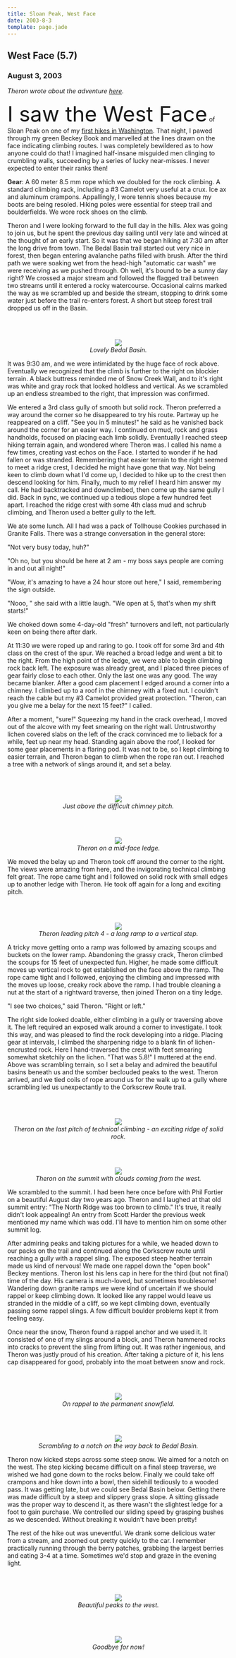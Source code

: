 ```yaml
---
title: Sloan Peak, West Face
date: 2003-8-3
template: page.jade
---
```


<h2>West Face (5.7)</h2>
<h3>August 3, 2003</h3>

<i>
Theron wrote about the adventure <a href="http://www.theronwelch.com/mountains/pnw/central/monte_cristo/sloan/index.htm">
here</a>.
</i>


<font size=+5>I saw the West Face</font> of Sloan Peak on one of my 
<a href="http://www.mountainwerks.org/cma/1998/sloan.htm">first hikes
in Washington</a>. That night, I pawed through my green Beckey Book and marvelled
at the lines drawn on the face indicating climbing routes. I was completely
bewildered as to how anyone could do that! I imagined half-insane misguided
men clinging to crumbling walls, succeeding by a series of lucky near-misses.
I never expected to enter their ranks then!


<b>Gear</b>: 
A 60 meter 8.5 mm rope which we doubled for the rock climbing. A standard
climbing rack, including a #3 Camelot very useful at a crux. Ice ax and
aluminum crampons. Appallingly, I wore tennis shoes because my boots are
being resoled. Hiking poles were essential for steep trail and boulderfields.
We wore rock shoes on the climb.


Theron and I were looking forward to the full day in the hills. Alex was
going to join us, but he spent the previous day sailing until very late
and winced at the thought of an early start. So it was that we began
hiking at 7:30 am after the long drive from town. The Bedal Basin trail
started out very nice in forest, then began entering avalanche paths filled
with brush. After the third path we were soaking wet from the head-high
"automatic car wash" we were receiving as we pushed through. Oh well, it's
bound to be a sunny day right? We crossed a major stream and followed the
flagged trail between two streams until it entered a rocky watercourse.
Occasional cairns marked the way as we scrambled up and beside the stream,
stopping to drink some water just before the trail re-enters forest.
A short but steep forest trail dropped us off in the Basin.


<br><br><center>
<img src="images/bedalbasin.jpg"><br>
<i>Lovely Bedal Basin.</i><br></center>



It was 9:30 am, and we were intimidated by the huge face of rock above.
Eventually we recognized that the climb is further to the right on blockier
terrain. A black buttress reminded me of Snow Creek Wall, and to it's
right was white and gray rock that looked holdless and vertical. As we
scrambled up an endless streambed to the right, that impression was confirmed.


We entered a 3rd class gully of smooth but solid rock. Theron preferred
a way around the corner so he disappeared to try his route. Partway up
he reappeared on a cliff. "See you in 5 minutes!" he said as he vanished
back around the corner for an easier way. I continued on mud, rock and
grass handholds, focused on placing each limb solidly. Eventually I
reached steep hiking terrain again, and wondered where Theron was.
I called his name a few times, creating vast echos on the Face. I started
to wonder if he had fallen or was stranded. Remembering that easier terrain
to the right seemed to meet a ridge crest, I decided he might have gone
that way. Not being keen to climb down what I'd come up, I decided to hike
up to the crest then descend looking for him. Finally, much to my
relief I heard him answer my call. He had backtracked and downclimbed, then
come up the same gully I did. Back in sync, we continued up a tedious slope a few
hundred feet apart. I reached the ridge crest with some 4th class mud
and schrub climbing, and Theron used a better gully to the left. 


We ate some lunch. All I had was a pack of Tollhouse Cookies purchased in
Granite Falls. There was a strange conversation in the general store:


"Not very busy today, huh?"


"Oh no, but you should be here at 2 am - my boss says people are coming in
and out all night!"


"Wow, it's amazing to have a 24 hour store out here," I said, remembering
the sign outside.


"Nooo, " she said with a little laugh. "We open at 5, that's when my shift
starts!"


We choked down some 4-day-old "fresh" turnovers and left, not particularly
keen on being there after dark.


At 11:30 we were roped up and raring to go. I took off for some 3rd and
4th class on the crest of the spur. We reached a broad ledge and went a
bit to the right. From the high point of the ledge, we were able to begin
climbing rock back left. The exposure was already great, and I placed three
pieces of gear fairly close to each other. Only the last one was any good.
The way became blanker. After a good cam placement I edged around a corner
into a chimney. I climbed up to a roof in the chimney with a fixed nut.
I couldn't reach the cable but my #3 Camelot provided great protection.
"Theron, can you give me a belay for the next 15 feet?" I called.


After a moment, "sure!" Squeezing my hand in the crack overhead, I moved
out of the alcove with my feet smearing on the right wall. Untrustworthy
lichen covered slabs on the left of the crack convinced me to lieback for
a while, feet up near my head. Standing again above the roof, I looked
for some gear placements in a flaring pod. It was not to be, so I kept
climbing to easier terrain, and Theron began to climb when the rope ran out.
I reached a tree with a network of slings around it, and set a belay.


<br><br><center>
<img src="images/abovechimney.jpg"><br>
<i>Just above the difficult chimney pitch.</i><br></center>

<br><br><center>
<img src="images/anotherledge.jpg"><br>
<i>Theron on a mid-face ledge.</i><br></center>



We moved the belay up and Theron took off around the corner to the
right. The views were amazing from here, and the invigorating
technical climbing felt great. The rope came tight and I followed
on solid rock with small edges up to another ledge with Theron.
He took off again for a long and exciting pitch. 


<br><br><center>
<img src="images/fantastico.jpg"><br>
<i>Theron leading pitch 4 - a long ramp to a vertical step.</i><br></center>



A tricky move getting onto a ramp was followed by amazing scoups and
buckets on the lower ramp. Abandoning the grassy crack, Theron climbed
the scoups for 15 feet of unexpected fun. Higher, he made some difficult
moves up vertical rock to get established on the face above the ramp.
The rope came tight and I followed, enjoying the climbing and impressed
with the moves up loose, creaky rock above the ramp. I had
trouble cleaning a nut at the start of a rightward traverse, then
joined Theron on a tiny ledge.


"I see two choices," said Theron. "Right or left."


The right side looked doable, either climbing in a gully or traversing above
it. The left required an exposed walk around a corner to investigate. I took
this way, and was pleased to find the rock developing into a ridge. Placing
gear at intervals, I climbed the sharpening ridge to a blank fin of 
lichen-encrusted rock. Here I hand-traversed the crest with feet smearing
somewhat sketchily on the lichen. "That was 5.8!" I muttered at the end.
Above was scrambling terrain, so I set a belay and admired the beautiful
basins beneath us and the somber beclouded peaks to the west. Theron arrived,
and we tied coils of rope around us for the walk up to a gully where scrambling
led us unexpectantly to the Corkscrew Route trail.


<br><br><center>
<img src="images/fantasticrid.jpg"><br>
<i>Theron on the last pitch of technical climbing - an exciting ridge of solid rock.</i><br></center>

<br><br><center>
<img src="images/broodsummit.jpg"><br>
<i>Theron on the summit with clouds coming from the west.</i><br></center>



We scrambled to the summit. I had been here once before with Phil Fortier on
a beautiful August day two years ago. Theron and I laughed at that old 
summit entry: "The North Ridge was too brown to climb." It's true, it really
didn't look appealing! An entry from Scott Harder the previous week mentioned
my name which was odd. I'll have to mention him on some other summit log.


After admiring peaks and taking pictures for a while, we headed down to our
packs on the trail and continued along the Corkscrew route until reaching
a gully with a rappel sling. The exposed steep heather terrain made us kind
of nervous! We made one rappel down the "open book" Beckey mentions.
Theron lost his lens cap in here for the third (but not final) time of the day.
His camera is much-loved, but sometimes troublesome! Wandering down granite
ramps we were kind of uncertain if we should rappel or keep climbing down.
It looked like any rappel would leave us stranded in the middle of a cliff,
so we kept climbing down, eventually passing some rappel slings. A few
difficult boulder problems kept it from feeling easy.


Once near the snow, Theron found a rappel anchor and we used it. It consisted
of one of my slings around a block, and Theron hammered rocks into cracks
to prevent the sling from lifting out. It was rather ingenious, and Theron
was justly proud of his creation. After taking a picture of it, his lens cap
disappeared for good, probably into the moat between snow and rock.


<br><br><center>
<img src="images/finalrap.jpg"><br>
<i>On rappel to the permanent snowfield.</i><br></center>

<br><br><center>
<img src="images/ledgesdown.jpg"><br>
<i>Scrambling to a notch on the way back to Bedal Basin.</i><br></center>



Theron now kicked steps across some steep snow. We aimed for a notch on
the west. The step kicking became difficult on a final steep traverse,
we wished we had gone down to the rocks below. Finally we could take off
crampons and hike down into a bowl, then sidehill tediously to a wooded
pass. It was getting late, but we could see Bedal Basin below. Getting
there was made difficult by a steep and slippery grass slope. A sitting
glissade was the proper way to descend it, as there wasn't the slightest
ledge for a foot to gain purchase. We controlled our sliding speed by
grasping bushes as we descended. Without breaking it wouldn't have been
pretty! 


The rest of the hike out was uneventful. We drank some delicious water
from a stream, and zoomed out pretty quickly to the car. I remember
practically running through the berry patches, grabbing the largest berries
and eating 3-4 at a time. Sometimes we'd stop and graze in the evening light.


<br><br><center>
<img src="images/sombers.jpg"><br>
<i>Beautiful peaks to the west.</i><br></center>

<br><br><center>
<img src="images/liltarn.jpg"><br>
<i>Goodbye for now!</i><br></center>
